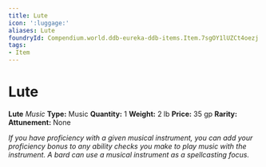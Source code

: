 ```yaml
---
title: Lute
icon: ':luggage:'
aliases: Lute
foundryId: Compendium.world.ddb-eureka-ddb-items.Item.7sgOY1lUZCt4oezj
tags:
- Item
---
```


# Lute

**Lute**
_Music_
**Type:** Music
**Quantity:** 1
**Weight:** 2 lb
**Price:** 35 gp
**Rarity:** 
**Attunement:** None

*If you have proficiency with a given musical instrument, you can add your proficiency bonus to any ability checks you make to play music with the instrument. A bard can use a musical instrument as a spellcasting focus.*